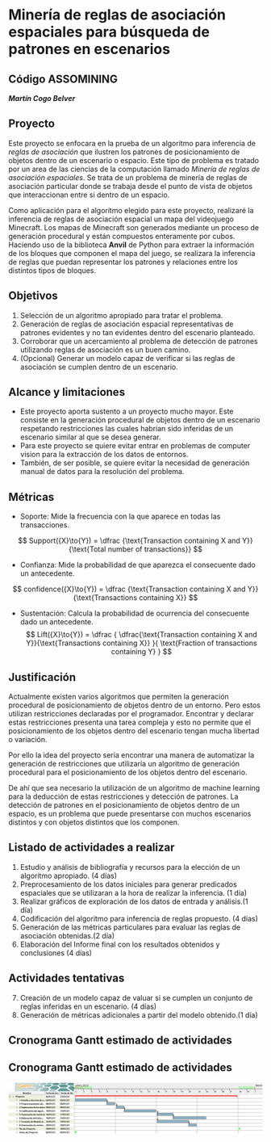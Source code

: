 # Minería de reglas de asociación espaciales para búsqueda de patrones en escenarios #

## Código ASSOMINING ##

***Martín Cogo Belver***

## Proyecto ##

Este proyecto se enfocara en la prueba de un algoritmo para inferencia de *reglas de asociación* que ilustren los patrones de posicionamiento de objetos dentro de un escenario o espacio. Este tipo de problema es tratado por un area de las ciencias de la computación llamado *Minería de reglas de asociación espaciales*. Se trata de un problema de minería de reglas de asociación particular donde se trabaja desde el punto de vista de objetos que interaccionan entre si dentro de un espacio.

Como aplicación para el algoritmo elegido para este proyecto, realizaré la inferencia de reglas de asociación espacial un mapa del videojuego Minecraft. Los mapas de Minecraft son generados mediante un proceso de generación procedural y están compuestos enteramente por cubos. Haciendo uso de la biblioteca **Anvil** de Python para extraer la información de los bloques que componen el mapa del juego, se realizara la inferencia de reglas que puedan representar los patrones y relaciones entre los distintos tipos de bloques.

## Objetivos ##  

1. Selección de un algoritmo apropiado para tratar el problema.
2. Generación de reglas de asociación espacial representativas de patrones evidentes y no tan evidentes dentro del escenario planteado.
3. Corroborar que un acercamiento al problema de detección de patrones utilizando reglas de asociación es un buen camino.
4. (Opcional) Generar un modelo capaz de verificar si las reglas de asociación se cumplen dentro de un escenario.

## Alcance y limitaciones ##

+ Este proyecto aporta sustento a un proyecto mucho mayor. Este consiste en la generación procedural de objetos dentro de un escenario respetando restricciones las cuales habrían sido inferidas de un escenario similar al que se desea generar.
+ Para este proyecto se quiere evitar entrar en problemas de computer vision para la extracción de los datos de entornos.
+ También, de ser posible, se quiere evitar la necesidad de generación manual de datos para la resolución del problema.  

## Métricas ##

+ Soporte: Mide la frecuencia con la que aparece en todas las transacciones.

$$
Support({X}\to{Y})  = \dfrac
{\text{Transaction containing X and Y}}
{\text{Total number of transactions}}
$$

+ Confianza: Mide la probabilidad de que aparezca el consecuente dado un antecedente.

$$
confidence({X}\to{Y})  = \dfrac
{\text{Transaction containing X and Y}}
{\text{Transactions containing X}}
$$

+ Sustentación: Calcula la probabilidad de ocurrencia del consecuente dado un antecedente.
$$
Lift({X}\to{Y})  = \dfrac
{
    \dfrac{\text{Transaction containing X and Y}}{\text{Transactions containing X}}
    }{
    \text{Fraction of transactions containing Y}
    }
$$

## Justificación ##

Actualmente existen varios algoritmos que permiten la generación procedural de posicionamiento de objetos dentro de un  entorno. Pero estos utilizan restricciones declaradas por el programador. Encontrar y declarar estas restricciones presenta una tarea compleja y esto no permite que el posicionamiento de los objetos dentro del escenario tengan mucha libertad o variación.  

Por ello la idea del proyecto sería encontrar una manera de automatizar la generación de restricciones que utilizaría un algoritmo de generación procedural para el posicionamiento de los objetos dentro del escenario.

De ahí que sea necesario la utilización de un algoritmo de machine learning para la deducción de estas restricciones y detección de patrones. La detección de patrones en el posicionamiento de objetos dentro de un espacio, es un problema que puede presentarse con muchos escenarios distintos y con objetos distintos que los componen.  

## Listado de actividades a realizar ##

1. Estudio y análisis de bibliografía y recursos para la elección de un algoritmo apropiado. (4 días)
2. Preprocesamiento de los datos iniciales para generar predicados espaciales que se utilizaran a la hora de realizar la inferencia. (1 día)
3. Realizar gráficos de exploración de los datos de entrada y análisis.(1 día)
4. Codificación del algoritmo para inferencia de reglas propuesto. (4 días)
5. Generación de las métricas particulares para evaluar las reglas de asociación obtenidas.(2 día)
6. Elaboración del Informe final con los resultados obtenidos y conclusiones (4 días)

## Actividades tentativas ##

7. Creación de un modelo capaz de valuar si se cumplen un conjunto de reglas inferidas en un escenario. (4 días)
8. Generación de métricas adicionales a partir del modelo obtenido.(1 día)

## Cronograma Gantt estimado de actividades ##

## Cronograma Gantt estimado de actividades ##

![Gantt de Anteproyecto](./Images/AnteproyectoGantt.png)
